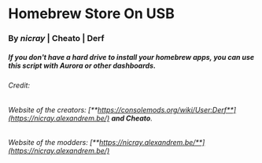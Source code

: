 # **Homebrew Store On USB**

### **By *nicray*** | Cheato | Derf

##### If you don't have a hard drive to install your homebrew apps, you can use this script with Aurora or other dashboards.


###### Credit:
###### Website of the creators: [**https://consolemods.org/wiki/User:Derf**](https://nicray.alexandrem.be/) **and Cheato**.
###### Website of the modders: [**https://nicray.alexandrem.be/**](https://nicray.alexandrem.be/)

